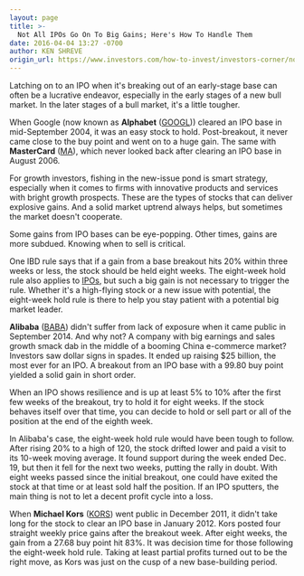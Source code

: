 ```yaml
---
layout: page
title: >-
  Not All IPOs Go On To Big Gains; Here's How To Handle Them
date: 2016-04-04 13:27 -0700
author: KEN SHREVE
origin_url: https://www.investors.com/how-to-invest/investors-corner/not-all-ipos-go-on-to-big-gains-heres-how-to-handle-them
---
```





Latching on to an IPO when it's breaking out of an early-stage base can often be a lucrative endeavor, especially in the early stages of a new bull market. In the later stages of a bull market, it's a little tougher.


When Google (now known as **Alphabet** ([GOOGL](https://research.investors.com/quote.aspx?symbol=GOOGL))) cleared an IPO base in mid-September 2004, it was an easy stock to hold. Post-breakout, it never came close to the buy point and went on to a huge gain. The same with **MasterCard** ([MA](https://research.investors.com/quote.aspx?symbol=MA)), which never looked back after clearing an IPO base in August 2006.


For growth investors, fishing in the new-issue pond is smart strategy, especially when it comes to firms with innovative products and services with bright growth prospects. These are the types of stocks that can deliver explosive gains. And a solid market uptrend always helps, but sometimes the market doesn't cooperate.


Some gains from IPO bases can be eye-popping. Other times, gains are more subdued. Knowing when to sell is critical.


One IBD rule says that if a gain from a base breakout hits 20% within three weeks or less, the stock should be held eight weeks. The eight-week hold rule also applies to [IPOs](https://www.investors.com/how-to-invest/investors-corner/how-to-catch-an-ipo-winner-by-sitting-tight/), but such a big gain is not necessary to trigger the rule. Whether it's a high-flying stock or a new issue with potential, the eight-week hold rule is there to help you stay patient with a potential big market leader.


**Alibaba** ([BABA](https://research.investors.com/quote.aspx?symbol=BABA)) didn't suffer from lack of exposure when it came public in September 2014. And why not? A company with big earnings and sales growth smack dab in the middle of a booming China e-commerce market? Investors saw dollar signs in spades. It ended up raising \$25 billion, the most ever for an IPO. A breakout from an IPO base with a 99.80 buy point yielded a solid gain in short order.


When an IPO shows resilience and is up at least 5% to 10% after the first few weeks of the breakout, try to hold it for eight weeks. If the stock behaves itself over that time, you can decide to hold or sell part or all of the position at the end of the eighth week.


In Alibaba's case, the eight-week hold rule would have been tough to follow. After rising 20% to a high of 120, the stock drifted lower and paid a visit to its 10-week moving average. It found support during the week ended Dec. 19, but then it fell for the next two weeks, putting the rally in doubt. With eight weeks passed since the initial breakout, one could have exited the stock at that time or at least sold half the position. If an IPO sputters, the main thing is not to let a decent profit cycle into a loss.


When **Michael Kors** ([KORS](https://research.investors.com/quote.aspx?symbol=KORS)) went public in December 2011, it didn't take long for the stock to clear an IPO base in January 2012. Kors posted four straight weekly price gains after the breakout week. After eight weeks, the gain from a 27.68 buy point hit 83%. It was decision time for those following the eight-week hold rule. Taking at least partial profits turned out to be the right move, as Kors was just on the cusp of a new base-building period.




